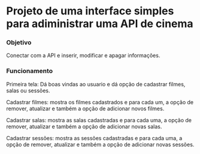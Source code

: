 # Projeto de uma interface simples para adiministrar uma API de cinema  


### Objetivo
Conectar com a API e inserir, modificar e apagar informações.

### Funcionamento
Primeira tela: Dá boas vindas ao usuario e dá opção de cadastrar filmes, salas ou sessões.

Cadastrar filmes: mostra os filmes cadastrados e para cada um, a opção de remover, atualizar e também a opção de adicionar novos filmes.

Cadastrar salas:  mostra as salas cadastradas e para cada uma, a opção de remover, atualizar e também a opção de adicionar novas salas.

Cadastrar sessões:  mostra as sessões cadastradas e para cada uma, a opção de remover, atualizar e também a opção de adicionar novas sessões.

